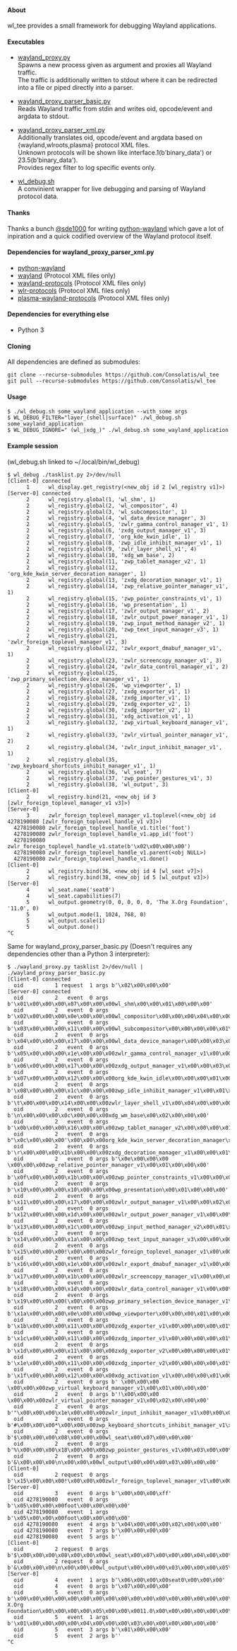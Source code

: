 #### About
wl_tee provides a small framework for debugging Wayland applications.

#### Executables
* [wayland_proxy.py](wayland_proxy.py)  
Spawns a new process given as argument and proxies all Wayland traffic.  
The traffic is additionally written to stdout where it can be redirected into a file or piped directly into a parser.

* [wayland_proxy_parser_basic.py](wayland_proxy_parser_basic.py)  
Reads Wayland traffic from stdin and writes oid, opcode/event and argdata to stdout.

* [wayland_proxy_parser_xml.py](wayland_proxy_parser_xml.py)  
Additionally translates oid, opcode/event and argdata based on {wayland,wlroots,plasma} protocol XML files.  
Unknown protocols will be shown like interface.1(b'binary_data') or 23.5(b'binary_data').  
Provides regex filter to log specific events only.

* [wl_debug.sh](wl_debug.sh)  
A convinient wrapper for live debugging and parsing of Wayland protocol data.  

#### Thanks
Thanks a bunch [@sde1000](https://github.com/sde1000) for writing [python-wayland](https://github.com/sde1000/python-wayland) which gave a lot of inpiration and a quick codified overview of the Wayland protocol itself.

#### Dependencies for wayland_proxy_parser_xml.py
* [python-wayland](https://github.com/sde1000/python-wayland)
* [wayland](https://gitlab.freedesktop.org/wayland/wayland.git/) (Protocol XML files only)
* [wayland-protocols](https://gitlab.freedesktop.org/wayland/wayland-protocols.git/) (Protocol XML files only)
* [wlr-protocols](https://gitlab.freedesktop.org/wlroots/wlr-protocols.git/) (Protocol XML files only)
* [plasma-wayland-protocols](https://github.com/KDE/plasma-wayland-protocols.git) (Protocol XML files only)

#### Dependencies for everything else
* Python 3

#### Cloning
All dependencies are defined as submodules:
```
git clone --recurse-submodules https://github.com/Consolatis/wl_tee
git pull --recurse-submodules https://github.com/Consolatis/wl_tee
```

#### Usage
```
$ ./wl_debug.sh some_wayland_application --with_some args
$ WL_DEBUG_FILTER="layer_(shell|surface)" ./wl_debug.sh some_wayland_application
$ WL_DEBUG_IGNORE=" (wl_|xdg_)" ./wl_debug.sh some_wayland_application
```

#### Example session
(wl_debug.sh linked to ~/.local/bin/wl_debug)
```
$ wl_debug ./tasklist.py 2>/dev/null
[Client-0] connected
      1      wl_display.get_registry(<new_obj id 2 [wl_registry v1]>)
[Server-0] connected
      2      wl_registry.global(1, 'wl_shm', 1)
      2      wl_registry.global(2, 'wl_compositor', 4)
      2      wl_registry.global(3, 'wl_subcompositor', 1)
      2      wl_registry.global(4, 'wl_data_device_manager', 3)
      2      wl_registry.global(5, 'zwlr_gamma_control_manager_v1', 1)
      2      wl_registry.global(6, 'zxdg_output_manager_v1', 3)
      2      wl_registry.global(7, 'org_kde_kwin_idle', 1)
      2      wl_registry.global(8, 'zwp_idle_inhibit_manager_v1', 1)
      2      wl_registry.global(9, 'zwlr_layer_shell_v1', 4)
      2      wl_registry.global(10, 'xdg_wm_base', 2)
      2      wl_registry.global(11, 'zwp_tablet_manager_v2', 1)
      2      wl_registry.global(12, 'org_kde_kwin_server_decoration_manager', 1)
      2      wl_registry.global(13, 'zxdg_decoration_manager_v1', 1)
      2      wl_registry.global(14, 'zwp_relative_pointer_manager_v1', 1)
      2      wl_registry.global(15, 'zwp_pointer_constraints_v1', 1)
      2      wl_registry.global(16, 'wp_presentation', 1)
      2      wl_registry.global(17, 'zwlr_output_manager_v1', 2)
      2      wl_registry.global(18, 'zwlr_output_power_manager_v1', 1)
      2      wl_registry.global(19, 'zwp_input_method_manager_v2', 1)
      2      wl_registry.global(20, 'zwp_text_input_manager_v3', 1)
      2      wl_registry.global(21, 'zwlr_foreign_toplevel_manager_v1', 3)
      2      wl_registry.global(22, 'zwlr_export_dmabuf_manager_v1', 1)
      2      wl_registry.global(23, 'zwlr_screencopy_manager_v1', 3)
      2      wl_registry.global(24, 'zwlr_data_control_manager_v1', 2)
      2      wl_registry.global(25, 'zwp_primary_selection_device_manager_v1', 1)
      2      wl_registry.global(26, 'wp_viewporter', 1)
      2      wl_registry.global(27, 'zxdg_exporter_v1', 1)
      2      wl_registry.global(28, 'zxdg_importer_v1', 1)
      2      wl_registry.global(29, 'zxdg_exporter_v2', 1)
      2      wl_registry.global(30, 'zxdg_importer_v2', 1)
      2      wl_registry.global(31, 'xdg_activation_v1', 1)
      2      wl_registry.global(32, 'zwp_virtual_keyboard_manager_v1', 1)
      2      wl_registry.global(33, 'zwlr_virtual_pointer_manager_v1', 2)
      2      wl_registry.global(34, 'zwlr_input_inhibit_manager_v1', 1)
      2      wl_registry.global(35, 'zwp_keyboard_shortcuts_inhibit_manager_v1', 1)
      2      wl_registry.global(36, 'wl_seat', 7)
      2      wl_registry.global(37, 'zwp_pointer_gestures_v1', 3)
      2      wl_registry.global(38, 'wl_output', 3)
[Client-0]
      2      wl_registry.bind(21, <new_obj id 3 [zwlr_foreign_toplevel_manager_v1 v3]>)
[Server-0]
      3      zwlr_foreign_toplevel_manager_v1.toplevel(<new_obj id 4278190080 [zwlr_foreign_toplevel_handle_v1 v3]>)
  4278190080 zwlr_foreign_toplevel_handle_v1.title('foot')
  4278190080 zwlr_foreign_toplevel_handle_v1.app_id('foot')
  4278190080 zwlr_foreign_toplevel_handle_v1.state(b'\x02\x00\x00\x00')
  4278190080 zwlr_foreign_toplevel_handle_v1.parent(<obj NULL>)
  4278190080 zwlr_foreign_toplevel_handle_v1.done()
[Client-0]
      2      wl_registry.bind(36, <new_obj id 4 [wl_seat v7]>)
      2      wl_registry.bind(38, <new_obj id 5 [wl_output v3]>)
[Server-0]
      4      wl_seat.name('seat0')
      4      wl_seat.capabilities(7)
      5      wl_output.geometry(0, 0, 0, 0, 0, 'The X.Org Foundation', '11.0', 0)
      5      wl_output.mode(1, 1024, 768, 0)
      5      wl_output.scale(1)
      5      wl_output.done()
^C
```

Same for wayland_proxy_parser_basic.py (Doesn't requires any dependencies other than a Python 3 interpreter):
```
$ ./wayland_proxy.py tasklist 2>/dev/null | ./wayland_proxy_parser_basic.py
[Client-0] connected
  oid          1 request  1 args b'\x02\x00\x00\x00'
[Server-0] connected
  oid          2   event  0 args b'\x01\x00\x00\x00\x07\x00\x00\x00wl_shm\x00\x00\x01\x00\x00\x00'
  oid          2   event  0 args b'\x02\x00\x00\x00\x0e\x00\x00\x00wl_compositor\x00\x00\x00\x04\x00\x00\x00'
  oid          2   event  0 args b'\x03\x00\x00\x00\x11\x00\x00\x00wl_subcompositor\x00\x00\x00\x00\x01\x00\x00\x00'
  oid          2   event  0 args b'\x04\x00\x00\x00\x17\x00\x00\x00wl_data_device_manager\x00\x00\x03\x00\x00\x00'
  oid          2   event  0 args b'\x05\x00\x00\x00\x1e\x00\x00\x00zwlr_gamma_control_manager_v1\x00\x00\x00\x01\x00\x00\x00'
  oid          2   event  0 args b'\x06\x00\x00\x00\x17\x00\x00\x00zxdg_output_manager_v1\x00\x00\x03\x00\x00\x00'
  oid          2   event  0 args b'\x07\x00\x00\x00\x12\x00\x00\x00org_kde_kwin_idle\x00\x00\x00\x01\x00\x00\x00'
  oid          2   event  0 args b'\x08\x00\x00\x00\x1c\x00\x00\x00zwp_idle_inhibit_manager_v1\x00\x01\x00\x00\x00'
  oid          2   event  0 args b'\t\x00\x00\x00\x14\x00\x00\x00zwlr_layer_shell_v1\x00\x04\x00\x00\x00'
  oid          2   event  0 args b'\n\x00\x00\x00\x0c\x00\x00\x00xdg_wm_base\x00\x02\x00\x00\x00'
  oid          2   event  0 args b'\x0b\x00\x00\x00\x16\x00\x00\x00zwp_tablet_manager_v2\x00\x00\x00\x01\x00\x00\x00'
  oid          2   event  0 args b"\x0c\x00\x00\x00'\x00\x00\x00org_kde_kwin_server_decoration_manager\x00\x00\x01\x00\x00\x00"
  oid          2   event  0 args b'\r\x00\x00\x00\x1b\x00\x00\x00zxdg_decoration_manager_v1\x00\x00\x01\x00\x00\x00'
  oid          2   event  0 args b'\x0e\x00\x00\x00 \x00\x00\x00zwp_relative_pointer_manager_v1\x00\x01\x00\x00\x00'
  oid          2   event  0 args b'\x0f\x00\x00\x00\x1b\x00\x00\x00zwp_pointer_constraints_v1\x00\x00\x01\x00\x00\x00'
  oid          2   event  0 args b'\x10\x00\x00\x00\x10\x00\x00\x00wp_presentation\x00\x01\x00\x00\x00'
  oid          2   event  0 args b'\x11\x00\x00\x00\x17\x00\x00\x00zwlr_output_manager_v1\x00\x00\x02\x00\x00\x00'
  oid          2   event  0 args b'\x12\x00\x00\x00\x1d\x00\x00\x00zwlr_output_power_manager_v1\x00\x00\x00\x00\x01\x00\x00\x00'
  oid          2   event  0 args b'\x13\x00\x00\x00\x1c\x00\x00\x00zwp_input_method_manager_v2\x00\x01\x00\x00\x00'
  oid          2   event  0 args b'\x14\x00\x00\x00\x1a\x00\x00\x00zwp_text_input_manager_v3\x00\x00\x00\x01\x00\x00\x00'
  oid          2   event  0 args b'\x15\x00\x00\x00!\x00\x00\x00zwlr_foreign_toplevel_manager_v1\x00\x00\x00\x00\x03\x00\x00\x00'
  oid          2   event  0 args b'\x16\x00\x00\x00\x1e\x00\x00\x00zwlr_export_dmabuf_manager_v1\x00\x00\x00\x01\x00\x00\x00'
  oid          2   event  0 args b'\x17\x00\x00\x00\x1b\x00\x00\x00zwlr_screencopy_manager_v1\x00\x00\x03\x00\x00\x00'
  oid          2   event  0 args b'\x18\x00\x00\x00\x1d\x00\x00\x00zwlr_data_control_manager_v1\x00\x00\x00\x00\x02\x00\x00\x00'
  oid          2   event  0 args b'\x19\x00\x00\x00(\x00\x00\x00zwp_primary_selection_device_manager_v1\x00\x01\x00\x00\x00'
  oid          2   event  0 args b'\x1a\x00\x00\x00\x0e\x00\x00\x00wp_viewporter\x00\x00\x00\x01\x00\x00\x00'
  oid          2   event  0 args b'\x1b\x00\x00\x00\x11\x00\x00\x00zxdg_exporter_v1\x00\x00\x00\x00\x01\x00\x00\x00'
  oid          2   event  0 args b'\x1c\x00\x00\x00\x11\x00\x00\x00zxdg_importer_v1\x00\x00\x00\x00\x01\x00\x00\x00'
  oid          2   event  0 args b'\x1d\x00\x00\x00\x11\x00\x00\x00zxdg_exporter_v2\x00\x00\x00\x00\x01\x00\x00\x00'
  oid          2   event  0 args b'\x1e\x00\x00\x00\x11\x00\x00\x00zxdg_importer_v2\x00\x00\x00\x00\x01\x00\x00\x00'
  oid          2   event  0 args b'\x1f\x00\x00\x00\x12\x00\x00\x00xdg_activation_v1\x00\x00\x00\x01\x00\x00\x00'
  oid          2   event  0 args b' \x00\x00\x00 \x00\x00\x00zwp_virtual_keyboard_manager_v1\x00\x01\x00\x00\x00'
  oid          2   event  0 args b'!\x00\x00\x00 \x00\x00\x00zwlr_virtual_pointer_manager_v1\x00\x02\x00\x00\x00'
  oid          2   event  0 args b'"\x00\x00\x00\x1e\x00\x00\x00zwlr_input_inhibit_manager_v1\x00\x00\x00\x01\x00\x00\x00'
  oid          2   event  0 args b'#\x00\x00\x00*\x00\x00\x00zwp_keyboard_shortcuts_inhibit_manager_v1\x00\x00\x00\x01\x00\x00\x00'
  oid          2   event  0 args b'$\x00\x00\x00\x08\x00\x00\x00wl_seat\x00\x07\x00\x00\x00'
  oid          2   event  0 args b'%\x00\x00\x00\x18\x00\x00\x00zwp_pointer_gestures_v1\x00\x03\x00\x00\x00'
  oid          2   event  0 args b'&\x00\x00\x00\n\x00\x00\x00wl_output\x00\x00\x00\x03\x00\x00\x00'
[Client-0]
  oid          2 request  0 args b'\x15\x00\x00\x00!\x00\x00\x00zwlr_foreign_toplevel_manager_v1\x00\x00\x00\x00\x03\x00\x00\x00\x03\x00\x00\x00'
[Server-0]
  oid          3   event  0 args b'\x00\x00\x00\xff'
  oid 4278190080   event  0 args b'\x05\x00\x00\x00foot\x00\x00\x00\x00'
  oid 4278190080   event  1 args b'\x05\x00\x00\x00foot\x00\x00\x00\x00'
  oid 4278190080   event  4 args b'\x04\x00\x00\x00\x02\x00\x00\x00'
  oid 4278190080   event  7 args b'\x00\x00\x00\x00'
  oid 4278190080   event  5 args b''
[Client-0]
  oid          2 request  0 args b'$\x00\x00\x00\x08\x00\x00\x00wl_seat\x00\x07\x00\x00\x00\x04\x00\x00\x00'
  oid          2 request  0 args b'&\x00\x00\x00\n\x00\x00\x00wl_output\x00\x00\x00\x03\x00\x00\x00\x05\x00\x00\x00'
[Server-0]
  oid          4   event  1 args b'\x06\x00\x00\x00seat0\x00\x00\x00'
  oid          4   event  0 args b'\x07\x00\x00\x00'
  oid          5   event  0 args b'\x00\x00\x00\x00\x00\x00\x00\x00\x00\x00\x00\x00\x00\x00\x00\x00\x00\x00\x00\x00\x15\x00\x00\x00The X.Org Foundation\x00\x00\x00\x00\x05\x00\x00\x0011.0\x00\x00\x00\x00\x00\x00\x00\x00'
  oid          5   event  1 args b'\x01\x00\x00\x00\x00\x04\x00\x00\x00\x03\x00\x00\x00\x00\x00\x00'
  oid          5   event  3 args b'\x01\x00\x00\x00'
  oid          5   event  2 args b''
^C
```
